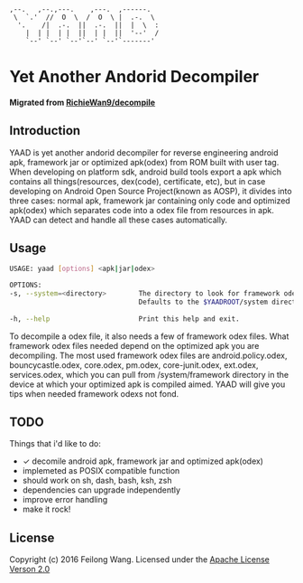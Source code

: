 	,--.   ,--.,---.    ,---.  ,------.   
	 \  `.'  //  O  \  /  O  \ |  .-.  \  
	  '.    /|  .-.  ||  .-.  ||  |  \  : 
	    |  | |  | |  ||  | |  ||  '--'  / 
	    `--' `--' `--'`--' `--'`-------'  
# Yet Another Andorid Decompiler
#### Migrated from [RichieWan9/decompile](https://github.com/RichieWan9/decompile)


## Introduction
YAAD is yet another andorid decompiler for reverse engineering android apk, framework jar or optimized apk(odex) from ROM built with user tag. When developing on platform sdk, android build tools export a apk which contains all things(resources, dex(code), certificate, etc), but in case developing on Android Open Source Project(known as AOSP), it divides into three cases: normal apk, framework jar containing only code and optimized apk(odex) which separates code into a odex file from resources in apk. YAAD can detect and handle all these cases automatically.


## Usage
```bash
USAGE: yaad [options] <apk|jar|odex>

OPTIONS:
-s, --system=<directory>        The directory to look for framework odex files when decomile a odex file.
                                Defaults to the $YAADROOT/system directory.
	
-h, --help                      Print this help and exit.
```

To decompile a odex file, it also needs a few of framework odex files. What framework odex files needed depend on the optimized apk you are decompiling. The most used framework odex files are android.policy.odex, bouncycastle.odex, core.odex, pm.odex, core-junit.odex, ext.odex, services.odex, which you can pull from /system/framework directory in the device at which your optimized apk is compiled aimed. YAAD will give you tips when needed framework odexs not fond.  


## TODO
Things that i'd like to do:
* ✓ decomile android apk, framework jar and optimized apk(odex)
* implemeted as POSIX compatible function
* should work on sh, dash, bash, ksh, zsh
* dependencies can upgrade independently
* improve error handling
* make it rock!


## License
Copyright (c) 2016 Feilong Wang. Licensed under the [Apache License Verson 2.0](https://github.com/feil0n9wan9/yaad/blob/master/LICENSE)
